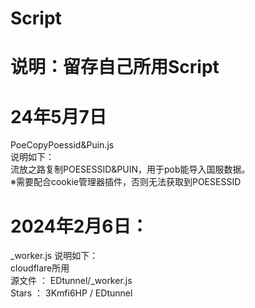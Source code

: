 # Script
# 说明：留存自己所用Script

# 24年5月7日
PoeCopyPoessid&Puin.js   
说明如下：  
流放之路复制POESESSID&PUIN，用于pob能导入国服数据。  
※需要配合cookie管理器插件，否则无法获取到POESESSID  
#
# 2024年2月6日：
_worker.js  说明如下：  
  cloudflare所用  
  源文件  ：  EDtunnel/_worker.js  
  Stars  ：  3Kmfi6HP / EDtunnel  
#
